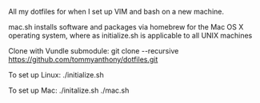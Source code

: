 All my dotfiles for when I set up VIM and bash on a new machine.

mac.sh installs software and packages via homebrew for the Mac OS X operating system, where as initialize.sh is applicable to all UNIX machines

Clone with Vundle submodule:
git clone --recursive https://github.com/tommyanthony/dotfiles.git

To set up Linux:
./initialize.sh

To set up Mac:
./initalize.sh
./mac.sh

